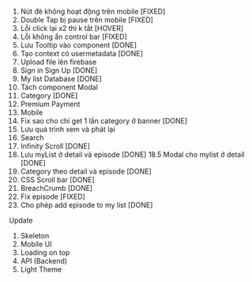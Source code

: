 1. Nút đè không hoạt động trên mobile [FIXED]
2. Double Tap bị pause trên mobile [FIXED]
3. Lỗi click lại x2 thì k tắt [HOVER]
4. Lỗi không ẩn control bar [FIXED]
5. Lưu Tooltip vào component [DONE]
6. Tạo context có usermetadata [DONE]
7. Upload file lên firebase
8. Sign in Sign Up [DONE]
9. My list Database [DONE]
10. Tách component Modal
11. Category [DONE]
12. Premium Payment
13. Mobile
14. Fix sao cho chỉ get 1 lần category ở banner [DONE]
15. Lưu quá trình xem và phát lại
16. Search
17. Infinity Scroll [DONE]
18. Lưu myList ở detail và episode [DONE]
    18.5 Modal cho mylist ở detail [DONE]
19. Category theo detail và episode [DONE]
20. CSS Scroll bar [DONE]
21. BreachCrumb [DONE]
22. Fix episode [FIXED]
23. Cho phép add episode to my list [DONE]

Update

1. Skeleton
2. Mobile UI
3. Loading on top
4. API (Backend)
5. Light Theme
